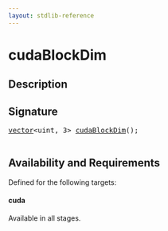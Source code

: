 ```yaml
---
layout: stdlib-reference
---
```


# cudaBlockDim

## Description





## Signature 

<pre>
<a href="../types/vector/index.md" class="code_type">vector</a>&lt;<span class="code_keyword">uint</span>, 3&gt; <a href="cudablockdim-49.md">cudaBlockDim</a>();

</pre>

## Availability and Requirements

Defined for the following targets:

#### cuda
Available in all stages.




<script>
// Fix .md links to .html when on ReadTheDocs
if (window.location.hostname.includes('readthedocs') || 
    window.location.hostname.includes('rtfd.io')) {
  document.addEventListener('DOMContentLoaded', function() {
    const links = document.querySelectorAll('a');
    links.forEach(link => {
      if (link.getAttribute('href') && link.getAttribute('href').endsWith('.md')) {
        link.href = link.href.replace(/\.md($|#|\?)/, '.html$1');
      }
    });
  });
}
</script>
